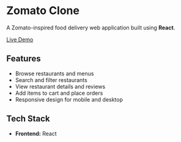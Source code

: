 # Zomato Clone

A Zomato-inspired food delivery web application built using **React**.

[Live Demo](https://zomato-lite-p4mm.vercel.app/)

## Features

- Browse restaurants and menus
- Search and filter restaurants
- View restaurant details and reviews
- Add items to cart and place orders
- Responsive design for mobile and desktop

## Tech Stack

- **Frontend:** React

